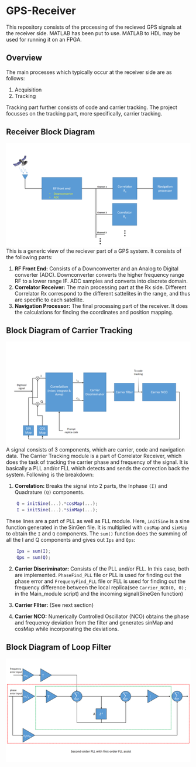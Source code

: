 # GPS-Receiver
This repository consists of the processing of the recieved GPS signals at the receiver side. MATLAB has been put to use. MATLAB to HDL may be used for running it on an FPGA.

## Overview
The main processes which typically occur at the receiver side are as follows:
1. Acquisition
2. Tracking

Tracking part further consists of code and carrier tracking. The project focusses on the tracking part, more specifically, carrier tracking.

## Receiver Block Diagram
![alt text](https://github.com/archity/GPS-Receiver/blob/master/Images/Image_Receiver.png)
This is a generic view of the reciever part of a GPS system. It consists of the following parts:
1. **RF Front End:** Consists of a Downconverter and an Analog to Digital converter (ADC). Downconverter converts the higher frequency range RF to a lower range IF. ADC samples and converts into discrete domain.
2. **Correlator Receiver:** The main processing part at the Rx side. Different Correlator Rx correspond to the different sattelites in the range, and thus are specific to each satellite.
3. **Navigation Processor:** The final processing part of the receiver. It does the calculations for finding the coordinates and position mapping.

## Block Diagram of Carrier Tracking
![alt text](https://github.com/archity/GPS-Receiver/blob/master/Images/Image_CarrierTracking.png)
A signal consists of 3 components, which are carrier, code and navigation data. The Carrier Tracking module is a part of Correlator Receiver, which does the task of tracking the carrier phase and frequency of the signal. It is basically a PLL and/or FLL which detects and sends the correction back the system. Following is the breakdown:
1. **Correlation:** Breaks the signal into 2 parts, the Inphase `(I)` and Quadrature `(Q)` components.
```MATLAB
	Q = initSine(...).*cosMap(...);
	I = initSine(...).*sinMap(...);
```	
These lines are a part of PLL as well as FLL module. Here, `initSine` is a sine function generated in the SinGen file. It is multiplied with `cosMap` and `sinMap` to obtain the `I` and `Q` components.
	The `sum()` function does the summing of all the I and Q components and gives out `Ips` and `Qps`:
```MATLAB
	Ips = sum(I);
	Qps = sum(Q);
```
2. **Carrier Discriminator:** Consists of the PLL and/or FLL. In this case, both are implemented. `PhaseFind_PLL` file or PLL is used for finding out the phase error and `FrequenyFind_FLL` file or FLL is used for finding out the frequency difference between the local replica(see `Carrier_NCO(0, 0);` in the Main_module script) and the incoming signal(SineGen function)

3. **Carrier FIlter:**  (See next section)

4. **Carrier NCO:** Numerically Controlled Oscillator (NCO) obtains the phase and frequency deviation from the filter and generates sinMap and cosMap while incorporating the deviations.
	


## Block Diagram of Loop Filter
![alt text](https://github.com/archity/GPS-Receiver/blob/master/Images/Image_LoopFilter.png)
